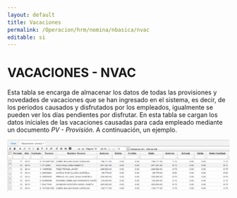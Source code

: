 ```yaml
---
layout: default
title: Vacaciones
permalink: /Operacion/hrm/nomina/nbasica/nvac
editable: si
---
```


# VACACIONES - NVAC


Esta tabla se encarga de almacenar los datos de todas las provisiones y novedades de vacaciones que se han ingresado en el sistema, es decir, de los periodos causados y disfrutados por los empleados, igualmente se pueden ver los días pendientes por disfrutar. En esta tabla se cargan los datos iníciales de las vacaciones causadas para cada empleado mediante un documento _PV - Provisión_. A continuación, un ejemplo.


![](nvac1.png)




